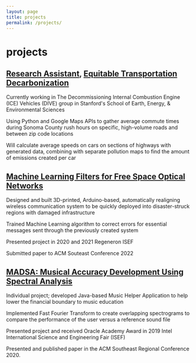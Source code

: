 ```yaml
---
layout: page
title: projects
permalink: /projects/
---
```

<div class="card">
    <div class="card-page animate">
        <h1 class="post-title">projects</h1>
        <h2><a class="link" href="https://github.com/CaryXiao1/traffic-estimate">Research Assistant</a>, <a class="link" href="https://earth.stanford.edu/equitable-transportation-decarbonization">Equitable Transportation Decarbonization</a></h2>
        <p>Currently working in The Decommissioning Internal Combustion Engine (ICE) Vehicles (DIVE) group in Stanford's School of Earth, Energy, & Environmental Sciences</p>
        <p>Using Python and Google Maps APIs to gather average commute times during Sonoma County rush hours on specific, high-volume roads and between zip code locations</p>
        <p>Will calculate average speeds on cars on sections of highways with generated data, combining with separate pollution maps to find the amount of emissions created per car</p>
        <p></p>
        <h2><a class="link" href="https://github.com/CaryXiao1/MLFilters-for-Networks">Machine Learning Filters for Free Space Optical Networks</a></h2>
        <p>Designed and built 3D-printed, Arduino-based, automatically realigning wireless communication system to be quickly deployed into disaster-struck regions with damaged infrastructure</p>
        <p>Trained Machine Learning algorithm to correct errors for essential messages sent through the previously created system</p>
        <p>Presented project in 2020 and 2021 Regeneron ISEF</p>
        <p>Submitted paper to ACM Souteast Conference 2022</p>
        <p></p>
        <h2><a class="link" href="https://github.com/CaryXiao1/MADSA">MADSA: Musical Accuracy Development Using Spectral Analysis</a></h2>
        <p>Individual project; developed Java-based Music Helper Application to help lower the financial boundary to music education</p>
        <p>Implemented Fast Fourier Transform to create overlapping spectrograms to compare the performance of the user versus a reference sound file</p>
        <p>Presented project and received Oracle Academy Award in 2019 Intel International Science and Engineering Fair (ISEF)</p>
        <p>Presented and published paper in the ACM Southeast Regional Conference 2020.</p>
    </div>
</div>